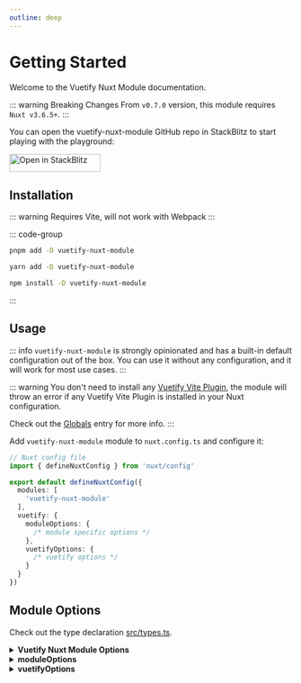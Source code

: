 ```yaml
---
outline: deep
---
```


# Getting Started

Welcome to the Vuetify Nuxt Module documentation.

::: warning Breaking Changes
From `v0.7.0` version, this module requires `Nuxt v3.6.5+`.
:::

You can open the vuetify-nuxt-module GitHub repo in StackBlitz to start playing with the playground:

<a href="https://stackblitz.com/github/userquin/vuetify-nuxt-module" target="_blank" rel="noopener noreferrer">
  <img src="https://developer.stackblitz.com/img/open_in_stackblitz.svg" alt="Open in StackBlitz" width="162" height="32">
</a>

## Installation

::: warning
Requires Vite, will not work with Webpack
:::

::: code-group
  ```bash [pnpm]
  pnpm add -D vuetify-nuxt-module
  ```
  ```bash [yarn]
  yarn add -D vuetify-nuxt-module
  ```
  ```bash [npm]
  npm install -D vuetify-nuxt-module
  ```
:::

## Usage

::: info
`vuetify-nuxt-module` is strongly opinionated and has a built-in default configuration out of the box. You can use it without any configuration, and it will work for most use cases.
:::

::: warning
You don't need to install any [Vuetify Vite Plugin](https://github.com/vuetifyjs/vuetify-loader/tree/master/packages/vite-plugin), the module will throw an error if any Vuetify Vite Plugin is installed in your Nuxt configuration.

Check out the [Globals](/guide/globals/) entry for more info.
:::

Add `vuetify-nuxt-module` module to `nuxt.config.ts` and configure it:

```ts
// Nuxt config file
import { defineNuxtConfig } from 'nuxt/config'

export default defineNuxtConfig({
  modules: [
    'vuetify-nuxt-module'
  ],
  vuetify: {
    moduleOptions: {
      /* module specific options */
    },
    vuetifyOptions: {
      /* vuetify options */
    }
  }
})
```

## Module Options

Check out the type declaration [src/types.ts](https://github.com/userquin/vuetify-nuxt-module/blob/main/src/types.ts).

<details>
<summary><strong>Vuetify Nuxt Module Options</strong></summary>

```ts
export interface ModuleOptions {
  moduleOptions?: MOptions
  /**
   * Vuetify options.
   *
   * You can inline the configuration or specify a file path:
   * `vuetifyOptions: './vuetify.options.ts'`
   *
   * The path should be relative to the root folder.
   */
  vuetifyOptions?: string | VOptions
}
```
</details>

<details>
<summary><strong>moduleOptions</strong></summary>

```ts
export interface MOptions {
  /**
   * @default true
   */
  importComposables?: boolean
  /**
   * If you are using another composables that collide with the Vuetify ones,
   * enable this flag to prefix them with `V`:
   * - `useLocale` -> `useVLocale`
   * - `useDefaults` -> `useVDefaults`
   * - `useDisplay` -> `useVDisplay`
   * - `useLayout` -> `useVLayout`
   * - `useRtl` -> `useVRtl`
   * - `useTheme` -> `useVTheme`
   *
   * @default false
   */
  prefixComposables?: boolean
  /**
   * Vuetify styles.
   *
   * If you want to use configFile on SSR, you have to disable `experimental.inlineSSRStyles` in nuxt.config.
   *
   * @see https://github.com/vuetifyjs/vuetify-loader/tree/master/packages/vite-plugin
   * @see https://github.com/userquin/vuetify-nuxt-module/issues/78 and https://github.com/userquin/vuetify-nuxt-module/issues/74
   */
  styles?: true | 'none' | 'sass' | {
    configFile: string
  }
  /**
   * Add Vuetify Vite Plugin `transformAssetsUrls`?
   *
   * You can extend the Vuetify `transformAssetsUrls`.
   *
   * @default true
   */
  includeTransformAssetsUrls?: boolean | Record<string, string[]>
  /**
   * Vuetify SSR client hints.
   *
   * @see https://developer.mozilla.org/en-US/docs/Web/HTTP/Client_hints
   */
  ssrClientHints?: {
    /**
     * Should the module reload the page on first request?
     *
     * @default false
     */
    reloadOnFirstRequest?: boolean
    /**
     * Enable `Sec-CH-Viewport-Width` and `Sec-CH-Viewport-Height` headers?
     *
     * @see https://wicg.github.io/responsive-image-client-hints/#sec-ch-viewport-width
     * @see https://wicg.github.io/responsive-image-client-hints/#sec-ch-viewport-height
     *
     * @default false
     */
    viewportSize?: boolean
    /**
     * Enable `Sec-CH-Prefers-Color-Scheme` header?
     *
     * @see https://developer.mozilla.org/en-US/docs/Web/HTTP/Headers/Sec-CH-Prefers-Color-Scheme
     *
     * @default false
     */
    prefersColorScheme?: boolean
    /**
     * The options for `prefersColorScheme`, `prefersColorScheme` must be enabled.
     *
     * If you want the module to handle the color scheme for you, you should configure this option, otherwise you'll need to add your custom implementation.
     */
    prefersColorSchemeOptions?: {
      /**
       * The name for the cookie.
       *
       * @default 'color-scheme'
       */
      cookieName?: string
      /**
       * The name for the dark theme.
       *
       * @default 'dark'
       */
      darkThemeName?: string
      /**
       * The name for the light theme.
       *
       * @default 'light'
       */
      lightThemeName?: string
      /**
       * Use the browser theme only?
       *
       * This flag can be used when your application provides a custom dark and light themes,
       * but will not provide a theme switcher, that's, using by default the browser theme.
       *
       * @default false
       */
      useBrowserThemeOnly?: boolean
    }
    /**
     * Enable `Sec-CH-Prefers-Reduced-Motion` header?
     *
     * @see https://developer.mozilla.org/en-US/docs/Web/HTTP/Headers/Sec-CH-Prefers-Reduced-Motion
     *
     * @default false
     */
    prefersReducedMotion?: boolean
  }
}
```
</details>

<details>
<summary><strong>vuetifyOptions</strong></summary>

```ts
export interface VOptions extends Partial<Omit<VuetifyOptions, 'ssr' | 'aliases' | 'components' | 'directives' | 'locale' | 'date' | 'icons'>> {
  /**
   * Configure the SSR options.
   *
   * This option is only used when SSR is enabled in your Nuxt configuration.
   */
  ssr?: {
    clientWidth: number
    clientHeight?: number
  }

  aliases?: Record<string, ComponentName>
  /**
   * Do you need to configure some global components?.
   *
   * @default false
   */
  components?: Components
  /**
   * Configure the locale messages, the locale, the fallback locale and RTL options.
   *
   * When `@nuxtjs/i18n` Nuxt module is present, the following options will be ignored:
   * - `locale`
   * - `fallback`
   * - `rtl`
   * - `messages`
   *
   * The adapter will be `vuetify`, if you want to use another adapter, check `date` option.
   */
  locale?: Omit<LocaleOptions, 'adapter'> & RtlOptions
  /**
   * Include locale messages?
   *
   * When `@nuxtjs/i18n` Nuxt module is present, this option will be ignored.
   *
   * You can include the locales you want to use in your application, this module will load and configure the messages for you.
   */
  localeMessages?: VuetifyLocale | VuetifyLocale[]
  /**
   * Include the lab components?
   *
   * You can include all lab components configuring `labComponents: true`.
   *
   * You can provide an array with the names of the lab components to include.
   *
   * @see https://vuetifyjs.com/en/labs/introduction/
   *
   * @default false
   */
  labComponents?: LabComponents
  /**
   * Include the directives?
   *
   * You can include all directives configuring `directives: true`.
   *
   * You can provide an array with the names of the directives to include.
   *
   * @default false
   */
  directives?: Directives
  /**
   * Date configuration.
   *
   * When this option is configured, the `v-date-picker` lab component will be included.
   *
   * @see https://vuetifyjs.com/features/dates/
   * @see https://vuetifyjs.com/components/date-pickers/
   */
  date?: DateOptions
  /**
   * Include the icons?
   *
   * By default, `mdi` icons will be used via cdn: https://cdn.jsdelivr.net/npm/@mdi/font@latest/css/materialdesignicons.min.css.
   *
   * @see https://vuetifyjs.com/en/features/icon-fonts/
   */
  icons?: false | IconsOptions
}
```
</details>
